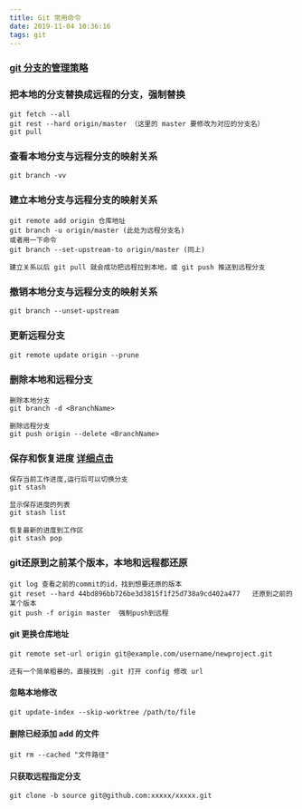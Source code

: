 ```yaml
---
title: Git 常用命令
date: 2019-11-04 10:36:16
tags: git
---
```


###  [git 分支的管理策略](https://www.ruanyifeng.com/blog/2012/07/git.html)

### 把本地的分支替换成远程的分支，强制替换

```
git fetch --all
git rest --hard origin/master （这里的 master 要修改为对应的分支名）
git pull
```



### 查看本地分支与远程分支的映射关系

```
git branch -vv
```



### 建立本地分支与远程分支的映射关系

```
git remote add origin 仓库地址
git branch -u origin/master (此处为远程分支名)
或者用一下命令
git branch --set-upstream-to origin/master (同上)

建立关系以后 git pull 就会成功把远程拉到本地，或 git push 推送到远程分支
```



### 撤销本地分支与远程分支的映射关系

```
git branch --unset-upstream
```



### 更新远程分支

```
git remote update origin --prune
```



### 删除本地和远程分支

```
删除本地分支
git branch -d <BranchName>

删除远程分支
git push origin --delete <BranchName>

```



###  保存和恢复进度 	[详细点击](https://blog.csdn.net/daguanjia11/article/details/73810577)

```
保存当前工作进度,运行后可以切换分支
git stash

显示保存进度的列表
git stash list

恢复最新的进度到工作区
git stash pop
```



### git还原到之前某个版本，本地和远程都还原

```
git log 查看之前的commit的id，找到想要还原的版本
git reset --hard 44bd896bb726be3d3815f1f25d738a9cd402a477   还原到之前的某个版本
git push -f origin master  强制push到远程
```



#### git 更换仓库地址

```
git remote set-url origin git@example.com/username/newproject.git

还有一个简单粗暴的，直接找到 .git 打开 config 修改 url
```



#### 忽略本地修改

```
git update-index --skip-worktree /path/to/file
```



#### 删除已经添加 add 的文件

```
git rm --cached "文件路径"
```

#### 只获取远程指定分支

```
git clone -b source git@github.com:xxxxx/xxxxx.git
```

